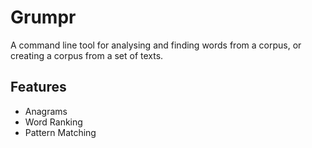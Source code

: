 # Grumpr

A command line tool for analysing and finding words from a corpus, or creating a corpus from a set of texts.

## Features

- Anagrams
- Word Ranking
- Pattern Matching
